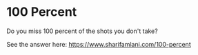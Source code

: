 # 100 Percent
 Do you miss 100 percent of the shots you don't take?

See the answer here: https://www.sharifamlani.com/100-percent
